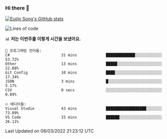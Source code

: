 ### Hi there 👋

[![Euijin Song's GitHub stats](https://github-readme-stats.vercel.app/api?username=lstar2397&count_private=true&show_icons=true&theme=tokyonight&locale=kr)](https://github.com/anuraghazra/github-readme-stats)

<!--START_SECTION:waka-->
![Lines of code](https://img.shields.io/badge/%EC%A0%80%EB%8A%94%20%EC%97%AC%ED%83%9C%EA%B9%8C%EC%A7%80%20-85%20Thousand%20%EC%A4%84%EC%9D%98%20%EC%BD%94%EB%93%9C%EB%A5%BC%20%EC%9E%91%EC%84%B1%ED%96%88%EC%96%B4%EC%9A%94.-blue)

📊 **저는 이번주를 이렇게 시간을 보냈어요.** 

```text
💬 프로그래밍 언어들: 
C#                       31 mins             █████████████░░░░░░░░░░░░   53.72% 
Other                    13 mins             █████░░░░░░░░░░░░░░░░░░░░   22.88% 
Git Config               10 mins             ████░░░░░░░░░░░░░░░░░░░░░   17.34% 
JSON                     3 mins              █░░░░░░░░░░░░░░░░░░░░░░░░   5.17% 
CSV                      0 secs              ░░░░░░░░░░░░░░░░░░░░░░░░░   0.89%

🔥 에디터들: 
Visual Studio            43 mins             ██████████████████░░░░░░░   73.89% 
VS Code                  15 mins             ██████░░░░░░░░░░░░░░░░░░░   26.11%

```


 Last Updated on 08/03/2022 21:23:12 UTC
<!--END_SECTION:waka-->

<!--
**lstar2397/lstar2397** is a ✨ _special_ ✨ repository because its `README.md` (this file) appears on your GitHub profile.

Here are some ideas to get you started:

- 🔭 I’m currently working on ...
- 🌱 I’m currently learning ...
- 👯 I’m looking to collaborate on ...
- 🤔 I’m looking for help with ...
- 💬 Ask me about ...
- 📫 How to reach me: ...
- 😄 Pronouns: ...
- ⚡ Fun fact: ...
-->
